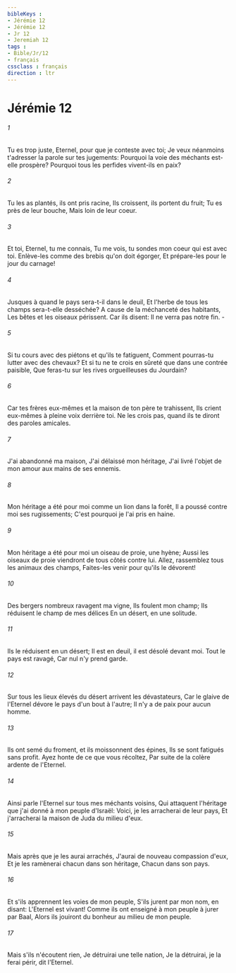 ```yaml
---
bibleKeys : 
- Jérémie 12
- Jérémie 12
- Jr 12
- Jeremiah 12
tags : 
- Bible/Jr/12
- français
cssclass : français
direction : ltr
---
```


# Jérémie 12

###### 1
Tu es trop juste, Eternel, pour que je conteste avec toi; Je veux néanmoins t'adresser la parole sur tes jugements: Pourquoi la voie des méchants est-elle prospère? Pourquoi tous les perfides vivent-ils en paix?
###### 2
Tu les as plantés, ils ont pris racine, Ils croissent, ils portent du fruit; Tu es près de leur bouche, Mais loin de leur coeur.
###### 3
Et toi, Eternel, tu me connais, Tu me vois, tu sondes mon coeur qui est avec toi. Enlève-les comme des brebis qu'on doit égorger, Et prépare-les pour le jour du carnage!
###### 4
Jusques à quand le pays sera-t-il dans le deuil, Et l'herbe de tous les champs sera-t-elle desséchée? A cause de la méchanceté des habitants, Les bêtes et les oiseaux périssent. Car ils disent: Il ne verra pas notre fin. -
###### 5
Si tu cours avec des piétons et qu'ils te fatiguent, Comment pourras-tu lutter avec des chevaux? Et si tu ne te crois en sûreté que dans une contrée paisible, Que feras-tu sur les rives orgueilleuses du Jourdain?
###### 6
Car tes frères eux-mêmes et la maison de ton père te trahissent, Ils crient eux-mêmes à pleine voix derrière toi. Ne les crois pas, quand ils te diront des paroles amicales.
###### 7
J'ai abandonné ma maison, J'ai délaissé mon héritage, J'ai livré l'objet de mon amour aux mains de ses ennemis.
###### 8
Mon héritage a été pour moi comme un lion dans la forêt, Il a poussé contre moi ses rugissements; C'est pourquoi je l'ai pris en haine.
###### 9
Mon héritage a été pour moi un oiseau de proie, une hyène; Aussi les oiseaux de proie viendront de tous côtés contre lui. Allez, rassemblez tous les animaux des champs, Faites-les venir pour qu'ils le dévorent!
###### 10
Des bergers nombreux ravagent ma vigne, Ils foulent mon champ; Ils réduisent le champ de mes délices En un désert, en une solitude.
###### 11
Ils le réduisent en un désert; Il est en deuil, il est désolé devant moi. Tout le pays est ravagé, Car nul n'y prend garde.
###### 12
Sur tous les lieux élevés du désert arrivent les dévastateurs, Car le glaive de l'Eternel dévore le pays d'un bout à l'autre; Il n'y a de paix pour aucun homme.
###### 13
Ils ont semé du froment, et ils moissonnent des épines, Ils se sont fatigués sans profit. Ayez honte de ce que vous récoltez, Par suite de la colère ardente de l'Eternel.
###### 14
Ainsi parle l'Eternel sur tous mes méchants voisins, Qui attaquent l'héritage que j'ai donné à mon peuple d'Israël: Voici, je les arracherai de leur pays, Et j'arracherai la maison de Juda du milieu d'eux.
###### 15
Mais après que je les aurai arrachés, J'aurai de nouveau compassion d'eux, Et je les ramènerai chacun dans son héritage, Chacun dans son pays.
###### 16
Et s'ils apprennent les voies de mon peuple, S'ils jurent par mon nom, en disant: L'Eternel est vivant! Comme ils ont enseigné à mon peuple à jurer par Baal, Alors ils jouiront du bonheur au milieu de mon peuple.
###### 17
Mais s'ils n'écoutent rien, Je détruirai une telle nation, Je la détruirai, je la ferai périr, dit l'Eternel.
